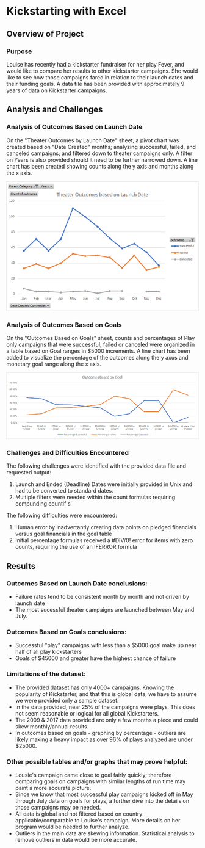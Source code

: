 # Kickstarting with Excel

## Overview of Project

### Purpose
Louise has recently had a kickstarter fundraiser for her play Fever, and would like to compare her results to other kickstarter campaigns.  She would like to see how those campaigns fared in relation to their launch dates and their funding goals. A data file has been provided with approximately 9 years of data on Kickstarter campaigns.  

## Analysis and Challenges

### Analysis of Outcomes Based on Launch Date
On the "Theater Outcomes by Launch Date" sheet, a pivot chart was created based on "Date Created" months; analyzing successful, failed, and canceled campaigns; and filtered down to theater campaigns only.   A filter on Years is also provided should it need to be further narrowed down.   A line chart has been created showing counts along the y axis and months along the x axis.   

![Theater Outcomes by Launch Date](https://github.com/catsdata/kickstarter-analysis/blob/main/Theater_Outcomes_vs_Launch.png)

### Analysis of Outcomes Based on Goals
On the "Outcomes Based on Goals" sheet, counts and percentages of Play only campaigns that were successful, failed or canceled were organized in a table based on Goal ranges in $5000 increments.  A line chart has been added to visualize the percentage of the outcomes along the y axus and monetary goal range along the x axis.  

![Outcomes Based on Goals](https://github.com/catsdata/kickstarter-analysis/blob/main/Outcomes_vs_Goals.png)

### Challenges and Difficulties Encountered
The following challenges were identified with the provided data file and requested output:  
1. Launch and Ended (Deadline) Dates were initially provided in Unix and had to be converted to standard dates. 
2. Multiple filters were needed within the count formulas requiring compunding countif's
	
The following difficulties were encountered:
1. Human error by inadvertantly creating data points on pledged financials versus goal financials in the goal table
2. Initial percentage formulas received a #DIV/0! error for items with zero counts, requiring the use of an IFERROR formula

## Results

### Outcomes Based on Launch Date conclusions:  
- Failure rates tend to be consistent month by month and not driven by launch date
- The most sucessful theater campaigns are launched between May and July.

### Outcomes Based on Goals conclusions:
- Successful "play" campaigns with less than a $5000 goal make up near half of all play kickstarters
- Goals of $45000 and greater have the highest chance of failure

### Limitations of the dataset:
- The provided dataset has only 4000+ campaigns.  Knowing the popularity of Kickstarter, and that this is global data, we have to assume we were provided only a sample dataset.  
- In the data provided, near 25% of the campaigns were plays.  This does not seem reasonable or logical for all global Kickstarters.  
- The 2009 & 2017 data provided are only a few months a piece and could skew monthly/annual results.  
- In outcomes based on goals - graphing by percentage - outliers are likely making a heavy impact as over 96% of plays analyzed are under $25000.  
	
### Other possible tables and/or graphs that may prove helpful:
- Lousie's campaign came close to goal fairly quickly; therefore comparing goals on campaigns with similar lengths of run time may paint a more accurate picture.  
- Since we know that most successful play campaigns kicked off in May through July data on goals for plays, a further dive into the details on those campaigns may be needed.
- All data is global and not filtered based on country applicable/comparable to Louise's campaign.  More details on her program would be needed to further analyze.
- Outliers in the main data are skewing information.  Statistical analysis to remove outliers in data would be more accurate.  
